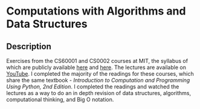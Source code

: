 # Computations with Algorithms and Data Structures

## Description
Exercises from the CS60001 and CS0002 courses at MIT, the syllabus of which are publicly available [here](https://ocw.mit.edu/courses/electrical-engineering-and-computer-science/6-0001-introduction-to-computer-science-and-programming-in-python-fall-2016/index.htm) and [here](https://ocw.mit.edu/courses/electrical-engineering-and-computer-science/6-0002-introduction-to-computational-thinking-and-data-science-fall-2016/index.html). The lectures are available on [YouTube](https://www.youtube.com/watch?v=nykOeWgQcHM&list=PLUl4u3cNGP63WbdFxL8giv4yhgdMGaZNA). I completed the majority of the readings for these courses, which share the same textbook - *Introduction to Computation and Programming Using Python, 2nd Edition*. I completed the readings and watched the lectures as a way to do an in depth revision of data structures, algorithms, computational thinking, and Big O notation.